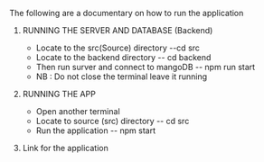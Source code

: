 The following are a documentary on how to run the application

1. RUNNING THE SERVER AND DATABASE (Backend)
      - Locate to the src(Source) directory --cd src
      - Locate to the backend directory -- cd backend
      - Then run surver and connect to mangoDB -- npm run start
      - NB : Do not close the terminal leave it running 
2. RUNNING THE APP
      - Open another terminal
      - Locate to source (src) directory -- cd src
      - Run the application -- npm start

3. Link for the application 

